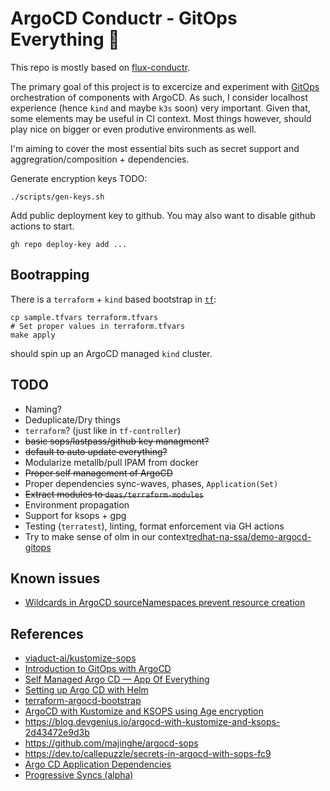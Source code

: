 # ArgoCD Conductr - GitOps Everything 🧪

This repo is mostly based on [flux-conductr](https://github.com/deas/flux-conductr).

The primary goal of this project is to excercize and experiment with [GitOps](https://gitops.tech) orchestration of components with ArgoCD. As such, I consider localhost experience (hence `kind` and maybe `k3s` soon) very important. Given that, some elements may be useful in CI context. Most things however, should play nice on bigger or even produtive environments as well.

I'm aiming to cover the most essential bits such as secret support and aggregration/composition + dependencies.


Generate encryption keys TODO:

```shell
./scripts/gen-keys.sh
```
Add public deployment key to github. You may also want to disable github actions to start.
```
gh repo deploy-key add ...
```

## Bootrapping

There is a `terraform` + `kind` based bootstrap in [`tf`](./tf):

```shell
cp sample.tfvars terraform.tfvars
# Set proper values in terraform.tfvars
make apply
```
should spin up an ArgoCD managed `kind` cluster.

## TODO
- Naming?
- Deduplicate/Dry things
- `terraform`? (just like in `tf-controller`)
- ~~basic sops/lastpass/github key managment?~~
- ~~default to auto update everything?~~
- Modularize metallb/pull IPAM from docker
- ~~Proper self management of ArgoCD~~
- Proper dependencies sync-waves, phases, `Application(Set)`
- ~~Extract modules to `deas/terraform-modules`~~
- Environment propagation
- Support for ksops + gpg
- Testing (`terratest`), linting, format enforcement via GH actions
- Try to make sense of olm in our context[redhat-na-ssa/demo-argocd-gitops](https://github.com/redhat-na-ssa/demo-argocd-gitops)

## Known issues
- [Wildcards in ArgoCD sourceNamespaces prevent resource creation ](https://github.com/argoproj-labs/argocd-operator/issues/849)


## References
- [viaduct-ai/kustomize-sops](https://github.com/viaduct-ai/kustomize-sops)
- [Introduction to GitOps with ArgoCD](https://blog.codecentric.de/gitops-argocd)
- [Self Managed Argo CD — App Of Everything](https://medium.com/devopsturkiye/self-managed-argo-cd-app-of-everything-a226eb100cf0)
- [Setting up Argo CD with Helm](https://www.arthurkoziel.com/setting-up-argocd-with-helm/)
- [terraform-argocd-bootstrap](https://github.com/iits-consulting/terraform-argocd-bootstrap)
- [ArgoCD with Kustomize and KSOPS using Age encryption](https://vikaspogu.dev/blog/argo-operator-ksops-age/)
- https://blog.devgenius.io/argocd-with-kustomize-and-ksops-2d43472e9d3b
- https://github.com/majinghe/argocd-sops
- https://dev.to/callepuzzle/secrets-in-argocd-with-sops-fc9
- [Argo CD Application Dependencies](https://codefresh.io/blog/argo-cd-application-dependencies/)
- [Progressive Syncs (alpha)](https://argo-cd.readthedocs.io/en/stable/operator-manual/applicationset/Progressive-Syncs/)
